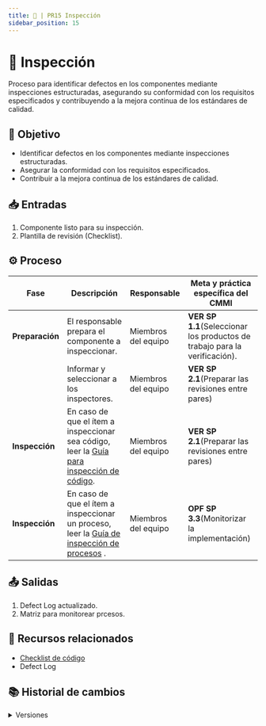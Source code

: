 ```yaml
---
title: 🐥 | PR15 Inspección
sidebar_position: 15
---
```

# 🐥 Inspección

Proceso para identificar defectos en los componentes mediante inspecciones estructuradas, asegurando su conformidad con los requisitos especificados y contribuyendo a la mejora continua de los estándares de calidad.

## 🎯 Objetivo

- Identificar defectos en los componentes mediante inspecciones estructuradas.
- Asegurar la conformidad con los requisitos especificados.
- Contribuir a la mejora continua de los estándares de calidad.

## 📥 Entradas

1. Componente listo para su inspección.
2. Plantilla de revisión (Checklist).

## ⚙️ Proceso


| **Fase**         | **Descripción**                                                                                                                                   | **Responsable**     | **Meta y práctica específica del CMMI**                                  |
| ---------------- | -------------------------------------------------------------------------------------------------------------------------------------------------- | ------------------- | -------------------------------------------------------------------------- |
| **Preparación** | El responsable prepara el componente a inspeccionar.                                                                                                          | Miembros del equipo | **VER SP 1.1**(Seleccionar los productos de trabajo para la verificación). |
|                  | Informar y seleccionar a los inspectores.                                                                            | Miembros del equipo     | **VER SP 2.1**(Preparar las revisiones entre pares)                        |
| **Inspección**  | En caso de que el ítem a inspeccionar sea código, leer la [Guía para inspección de código](/docs/guias/inspeccion-codigo).                                                                                     | Miembros del equipo      |       **VER SP 2.1**(Preparar las revisiones entre pares)                              |
| **Inspección**  | En caso de que el ítem a inspeccionar un proceso, leer la [Guía de inspección de procesos](https://codeandco-wiki.netlify.app/docs/next/guias/monitorear-procesos) .                                                                                     | Miembros del equipo      |          **OPF SP 3.3**(Monitorizar la implementación)                                                                  |




## 📤 Salidas

1. Defect Log actualizado.
2. Matriz para monitorear prcesos.

## 📎 Recursos relacionados

- [Checklist de código](../recursos/checklists.md) 
- Defect Log



## 📚 Historial de cambios

<details>
  <summary>Versiones</summary>
| **Versión** | **Descripción**                                         | **Fecha**   | **Colaborador**            |
|-------------|---------------------------------------------------------|-------------|----------------------------|
| **1.0.0**   | Versión inicial del PR16                                | 10/04/2025  | Ian Julián Estrada Castro  |
| **1.1.0**   | Refactorización del proceso                             | 18/04/2025  | Diego Fuentes              |
| **1.2.0**   | Simplificación y mejora en la concisión del proceso    | 15/05/2025  | Ángel Mauricio Ramírez Herrera |
| **1.3.0**   | Cambio de nombre de archivo, actualización de título y aclaraciones | 15/05/2025  | Daniel Contreras Chávez    |
| **1.4.0**   | Agregar especificación de responsable y solución en el defect log en el paso del proceso | 26/05/2025 | Ian Julián Estrada Castro |
| **1.4.1**   | Mapear VER 3.2 | 27/05/2025  | Ian Julián Estrada Castro       |
| **2.0.0** |  Refactorización del proceso   | 26/05/2025  | Sofia Osorio Suárez, Mariana Juárez Ramírez    |
</details>
